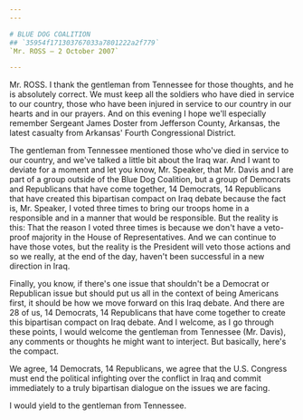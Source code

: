 ```yaml
---
---

# BLUE DOG COALITION
## `35954f171303767033a7801222a2f779`
`Mr. ROSS — 2 October 2007`

---
```



Mr. ROSS. I thank the gentleman from Tennessee for those thoughts, 
and he is absolutely correct. We must keep all the soldiers who have 
died in service to our country, those who have been injured in service 
to our country in our hearts and in our prayers. And on this evening I 
hope we'll especially remember Sergeant James Doster from Jefferson 
County, Arkansas, the latest casualty from Arkansas' Fourth 
Congressional District.

The gentleman from Tennessee mentioned those who've died in service 
to our country, and we've talked a little bit about the Iraq war. And I 
want to deviate for a moment and let you know, Mr. Speaker, that Mr. 
Davis and I are part of a group outside of the Blue Dog Coalition, but 
a group of Democrats and Republicans that have come together, 14 
Democrats, 14 Republicans that have created this bipartisan compact on 
Iraq debate because the fact is, Mr. Speaker, I voted three times to 
bring our troops home in a responsible and in a manner that would be 
responsible. But the reality is this: That the reason I voted three 
times is because we don't have a veto-proof majority in the House of 
Representatives. And we can continue to have those votes, but the 
reality is the President will veto those actions and so we really, at 
the end of the day, haven't been successful in a new direction in Iraq.

Finally, you know, if there's one issue that shouldn't be a Democrat 
or Republican issue but should put us all in the context of being 
Americans first, it should be how we move forward on this Iraq debate. 
And there are 28 of us, 14 Democrats, 14 Republicans that have come 
together to create this bipartisan compact on Iraq debate. And I 
welcome, as I go through these points, I would welcome the gentleman 
from Tennessee (Mr. Davis), any comments or thoughts he might want to 
interject. But basically, here's the compact.

We agree, 14 Democrats, 14 Republicans, we agree that the U.S. 
Congress must end the political infighting over the conflict in Iraq 
and commit immediately to a truly bipartisan dialogue on the issues we 
are facing.

I would yield to the gentleman from Tennessee.